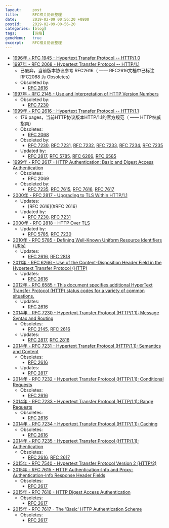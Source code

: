 ```yaml
---
layout:     post
title:      RFC相关协议整理
date:       2019-02-09 00:56:20 +0800
postId:     2019-02-09-00-56-20
categories: [blog]
tags:       [网络]
geneMenu:   true
excerpt:    RFC相关协议整理
---
```


- [1996年 - RFC 1945 - Hypertext Transfer Protocol -- HTTP/1.0](https://www.rfc-editor.org/info/rfc1945)
- [1997年 - RFC 2068 - Hypertext Transfer Protocol -- HTTP/1.1](https://www.rfc-editor.org/info/rfc2068)
    - 已废弃，当前版本协议参考 RFC2616（ —— RFC2616文档中已标注 RFC2068 为 Obsoletes）
    - Obsoleted by:
        - [RFC 2616]()
- [1997年 - RFC 2145 - Use and Interpretation of HTTP Version Numbers](https://www.rfc-editor.org/info/rfc2145)
    - Obsoleted by:
        - [RFC 7230]()
- <span id="RFC 2616">[1999年 - RFC 2616 - Hypertext Transfer Protocol -- HTTP/1.1](https://www.rfc-editor.org/info/rfc2616)</span>
    - 176 pages，当前HTTP协议版本HTTP/1.1的官方规范（ —— HTTP权威指南）
    - Obsoletes:
        - [RFC 2068]()
    - Obsoleted by:
        - [RFC 7230](), [RFC 7231](), [RFC 7232](), [RFC 7233](), [RFC 7234](), [RFC 7235]()
    - Updated by:
        - [RFC 2817](), [RFC 5785](), [RFC 6266](), [RFC 6585]()
- [1999年 - RFC 2617 - HTTP Authentication: Basic and Digest Access Authentication](https://www.rfc-editor.org/info/rfc2617)
    - Obsoletes:
        - RFC 2069
    - Obsoleted by:
        - [RFC 7235](), [RFC 7615](), [RFC 7616](), [RFC 7617]()
- [2000年 - RFC 2817 - Upgrading to TLS Within HTTP/1.1](https://www.rfc-editor.org/info/rfc2817)
    - Updates:
        - [RFC 2616](#RFC 2616)
    - Updated by:
        - [RFC 7230](), [RFC 7231]()
- [2000年 - RFC 2818 - HTTP Over TLS](https://www.rfc-editor.org/info/rfc2818)
    - Updated by:
        - [RFC 5785](), [RFC 7230]()
- [2010年 - RFC 5785 - Defining Well-Known Uniform Resource Identifiers (URIs)](https://www.rfc-editor.org/info/rfc5785)
    - Updates:
        - [RFC 2616](), [RFC 2818]()
- [2011年 - RFC 6266 - Use of the Content-Disposition Header Field in the Hypertext Transfer Protocol (HTTP)](https://www.rfc-editor.org/info/rfc6266)
    - Updates:
        - [RFC 2616]()
- [2012年 - RFC 6585 - This document specifies additional HyperText Transfer Protocol (HTTP) status codes for a variety of common situations.](https://www.rfc-editor.org/info/rfc6585)
    - Updates:
        - [RFC 2616]()
- [2014年 - RFC 7230 - Hypertext Transfer Protocol (HTTP/1.1): Message Syntax and Routing](https://www.rfc-editor.org/info/rfc7230)
    - Obsoletes:
        - [RFC 2145](), [RFC 2616]()
    - Updates:
        - [RFC 2817](), [RFC 2818]()
- [2014年 - RFC 7231 - Hypertext Transfer Protocol (HTTP/1.1): Semantics and Content](https://www.rfc-editor.org/info/rfc7231)
    - Obsoletes:
        - [RFC 2616]()
    - Updates:
        - [RFC 2817]()
- [2014年 - RFC 7232 - Hypertext Transfer Protocol (HTTP/1.1): Conditional Requests](https://www.rfc-editor.org/info/rfc7232)
    - Obsoletes:
        - [RFC 2616]()
- [2014年 - RFC 7233 - Hypertext Transfer Protocol (HTTP/1.1): Range Requests](https://www.rfc-editor.org/info/rfc7233)
    - Obsoletes:
        - [RFC 2616]()
- [2014年 - RFC 7234 - Hypertext Transfer Protocol (HTTP/1.1): Caching](https://www.rfc-editor.org/info/rfc7234)
    - Obsoletes:
        - [RFC 2616]()
- [2014年 - RFC 7235 - Hypertext Transfer Protocol (HTTP/1.1): Authentication](https://www.rfc-editor.org/info/rfc7235)
    - Obsoletes:
        - [RFC 2616](), [RFC 2617]()
- [2015年 - RFC 7540 - Hypertext Transfer Protocol Version 2 (HTTP/2)](https://www.rfc-editor.org/info/rfc7540)
- [2015年 - RFC 7615 - HTTP Authentication-Info and Proxy-Authentication-Info Response Header Fields](https://www.rfc-editor.org/info/rfc7615)
    - Obsoletes:
        - [RFC 2617]()
- [2015年 - RFC 7616 - HTTP Digest Access Authentication](https://www.rfc-editor.org/info/rfc7616)
    - Obsoletes:
        - [RFC 2617]()
- [2015年 - RFC 7617 - The 'Basic' HTTP Authentication Scheme](https://www.rfc-editor.org/info/rfc7617)
    - Obsoletes:
        - [RFC 2617]()
